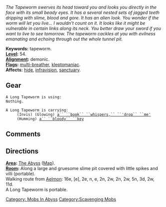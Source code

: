 *The Tapeworm swerves its head toward you and looks you directly in the
face with its small beady eyes. It has a several nested sets of jagged
teeth dripping with slime, blood and gore. It has an alien look. You
wonder if the worm will let you live... I wouldn't count on it. It looks
like it might be vulnerable in certain links along its neck. You better
draw your sword if you want to live to see tomorrow. The tapeworm
cackles at you with evilness emanating and echoing through out the whole
tunnel pit.*

**Keywords:** tapeworm.  
**[Level](Level.md "wikilink"):** 54.  
**[Alignment](Alignment.md "wikilink"):** demonic.  
**[Flags](:Category:_Mob_Types.md "wikilink"):**
[multi-breather](Breathing_Mobs.md "wikilink"),
[kleptomaniac](:Category:Scavenging_Mobs.md "wikilink").  
**Affects:** [hide](Hide.md "wikilink"),
[infravision](Infravision.md "wikilink"),
[sanctuary](Sanctuary.md "wikilink").  

## Gear

`A Long Tapeworm is using:`  
`Nothing.`

`A Long Tapeworm is carrying:`  
`     (Invis) (Glowing) `[`a`` ``book`` ``whispers,`` ``'drop`` ``me'`](Book_Whispers,_'Drop_Me'.md "wikilink")  
`     (Humming) `[`a`` ``bloody`` ``key`](Bloody_Key.md "wikilink")

## Comments

## Directions

**[Area](:Category:_Areas.md "wikilink"):** [The
Abyss](:Category:_Abyss.md "wikilink")
([Map](Abyss_Map.md "wikilink")).  
**[Room](:Category:_Rooms.md "wikilink"):** Along a large and gruesome
slime pit covered with little spikes and villi (portable).  
Walking route from [Aelmon](Aelmon.md "wikilink"): 16e, \[e\], 2e, n, e,
2n, 2w, 2n, 2w, 5n, 3d, 2w, 11d.  
A Long Tapeworm is portable.  

[Category: Mobs In Abyss](Category:_Mobs_In_Abyss "wikilink")
[Category:Scavenging Mobs](Category:Scavenging_Mobs "wikilink")
